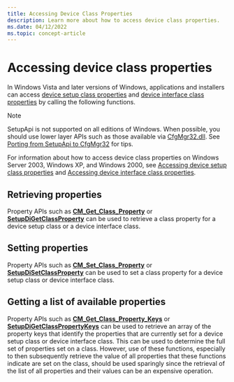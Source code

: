 ```yaml
---
title: Accessing Device Class Properties
description: Learn more about how to access device class properties.
ms.date: 04/12/2022
ms.topic: concept-article
---
```


# Accessing device class properties

In Windows Vista and later versions of Windows, applications and installers can access [device setup class properties](accessing-device-setup-class-properties.md) and [device interface class properties](accessing-device-interface-class-properties.md) by calling the following functions.

> [!NOTE]
> SetupApi is not supported on all editions of Windows.  When possible, you should use lower layer APIs such as those available via [CfgMgr32.dll](/windows/win32/api/cfgmgr32/). See [Porting from SetupApi to CfgMgr32](porting-from-setupapi-to-cfgmgr32.md) for tips.

For information about how to access device class properties on Windows Server 2003, Windows XP, and Windows 2000, see [Accessing device setup class properties](accessing-device-setup-class-properties.md) and [Accessing device interface class properties](accessing-device-interface-class-properties.md).

## Retrieving properties

Property APIs such as [**CM_Get_Class_Property**](/windows/win32/api/cfgmgr32/nf-cfgmgr32-cm_get_class_propertyw) or [**SetupDiGetClassProperty**](/windows/win32/api/setupapi/nf-setupapi-setupdigetclasspropertyw) can be used to retrieve a class property for a device setup class or a device interface class.

## Setting properties

Property APIs such as [**CM_Set_Class_Property**](/windows/win32/api/cfgmgr32/nf-cfgmgr32-cm_set_class_propertyw) or [**SetupDiSetClassProperty**](/windows/win32/api/setupapi/nf-setupapi-setupdisetclasspropertyw) can be used to set a class property for a device setup class or device interface class.

## Getting a list of available properties

Property APIs such as [**CM_Get_Class_Property_Keys**](/windows/win32/api/cfgmgr32/nf-cfgmgr32-cm_get_class_property_keys) or [**SetupDiGetClassPropertyKeys**](/windows/win32/api/setupapi/nf-setupapi-setupdigetclasspropertykeys) can be used to retrieve an array of the property keys that identify the properties that are currently set for a device setup class or device interface class. This can be used to determine the full set of properties set on a class. However, use of these functions, especially to then subsequently retrieve the value of all properties that these functions indicate are set on the class, should be used sparingly since the retrieval of the list of all properties and their values can be an expensive operation.
